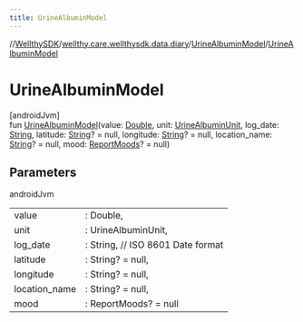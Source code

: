 ```yaml
---
title: UrineAlbuminModel
---
```

//[WellthySDK](../../../index.html)/[wellthy.care.wellthysdk.data.diary](../index.html)/[UrineAlbuminModel](index.html)/[UrineAlbuminModel](-urine-albumin-model.html)



# UrineAlbuminModel



[androidJvm]\
fun [UrineAlbuminModel](-urine-albumin-model.html)(value: [Double](https://kotlinlang.org/api/latest/jvm/stdlib/kotlin/-double/index.html), unit: [UrineAlbuminUnit](../-urine-albumin-unit/index.html), log_date: [String](https://kotlinlang.org/api/latest/jvm/stdlib/kotlin/-string/index.html), latitude: [String](https://kotlinlang.org/api/latest/jvm/stdlib/kotlin/-string/index.html)? = null, longitude: [String](https://kotlinlang.org/api/latest/jvm/stdlib/kotlin/-string/index.html)? = null, location_name: [String](https://kotlinlang.org/api/latest/jvm/stdlib/kotlin/-string/index.html)? = null, mood: [ReportMoods](../-report-moods/index.html)? = null)



## Parameters


androidJvm

| | |
|---|---|
| value | : Double, |
| unit | : UrineAlbuminUnit, |
| log_date | : String, // ISO 8601 Date format |
| latitude | : String? = null, |
| longitude | : String? = null, |
| location_name | : String? = null, |
| mood | : ReportMoods? = null |




